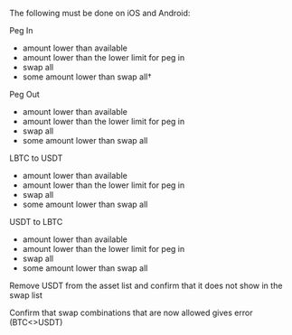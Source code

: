 The following must be done on iOS and Android:

Peg In
- amount lower than available
- amount lower than the lower limit for peg in
- swap all
- some amount lower than swap all†

Peg Out
- amount lower than available
- amount lower than the lower limit for peg in
- swap all
- some amount lower than swap all

LBTC to USDT
- amount lower than available
- amount lower than the lower limit for peg in
- swap all
- some amount lower than swap all

USDT to LBTC
- amount lower than available
- amount lower than the lower limit for peg in
- swap all
- some amount lower than swap all

Remove USDT from the asset list and confirm that it does not show in the swap list

Confirm that swap combinations that are now allowed gives error (BTC<>USDT)
